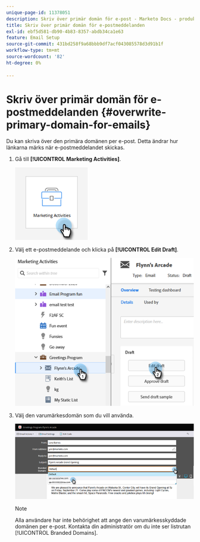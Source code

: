 ```yaml
---
unique-page-id: 11378051
description: Skriv över primär domän för e-post - Marketo Docs - produktdokumentation
title: Skriv över primär domän för e-postmeddelanden
exl-id: ebf5d581-db90-4b83-8357-abdb34ca1e63
feature: Email Setup
source-git-commit: 431bd258f9a68bbb9df7acf043085578d3d91b1f
workflow-type: tm+mt
source-wordcount: '82'
ht-degree: 0%

---
```


# Skriv över primär domän för e-postmeddelanden {#overwrite-primary-domain-for-emails}

Du kan skriva över den primära domänen per e-post. Detta ändrar hur länkarna märks när e-postmeddelandet skickas.

1. Gå till **[!UICONTROL Marketing Activities]**.

   ![](assets/overwrite-primary-domain-for-emails-1.png)

1. Välj ett e-postmeddelande och klicka på **[!UICONTROL Edit Draft]**.

   ![](assets/overwrite-primary-domain-for-emails-2.png)

1. Välj den varumärkesdomän som du vill använda.

   ![](assets/overwrite-primary-domain-for-emails-3.png)

   >[!NOTE]
   >
   >Alla användare har inte behörighet att ange den varumärkesskyddade domänen per e-post. Kontakta din administratör om du inte ser listrutan [!UICONTROL Branded Domains].

